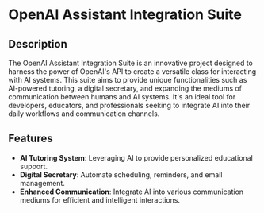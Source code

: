# OpenAI Assistant Integration Suite

## Description

The OpenAI Assistant Integration Suite is an innovative project designed to harness the power of OpenAI's API to create a versatile class for interacting with AI systems. This suite aims to provide unique functionalities such as AI-powered tutoring, a digital secretary, and expanding the mediums of communication between humans and AI systems. It's an ideal tool for developers, educators, and professionals seeking to integrate AI into their daily workflows and communication channels.

## Features

- **AI Tutoring System**: Leveraging AI to provide personalized educational support.
- **Digital Secretary**: Automate scheduling, reminders, and email management.
- **Enhanced Communication**: Integrate AI into various communication mediums for efficient and intelligent interactions.